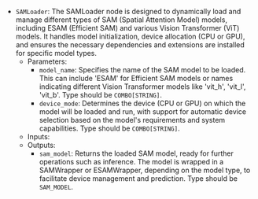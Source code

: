 - `SAMLoader`: The SAMLoader node is designed to dynamically load and manage different types of SAM (Spatial Attention Model) models, including ESAM (Efficient SAM) and various Vision Transformer (ViT) models. It handles model initialization, device allocation (CPU or GPU), and ensures the necessary dependencies and extensions are installed for specific model types.
    - Parameters:
        - `model_name`: Specifies the name of the SAM model to be loaded. This can include 'ESAM' for Efficient SAM models or names indicating different Vision Transformer models like 'vit_h', 'vit_l', 'vit_b'. Type should be `COMBO[STRING]`.
        - `device_mode`: Determines the device (CPU or GPU) on which the model will be loaded and run, with support for automatic device selection based on the model's requirements and system capabilities. Type should be `COMBO[STRING]`.
    - Inputs:
    - Outputs:
        - `sam_model`: Returns the loaded SAM model, ready for further operations such as inference. The model is wrapped in a SAMWrapper or ESAMWrapper, depending on the model type, to facilitate device management and prediction. Type should be `SAM_MODEL`.
